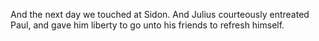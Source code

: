 And the next day we touched at Sidon. And Julius courteously entreated Paul, and gave him liberty to go unto his friends to refresh himself.

